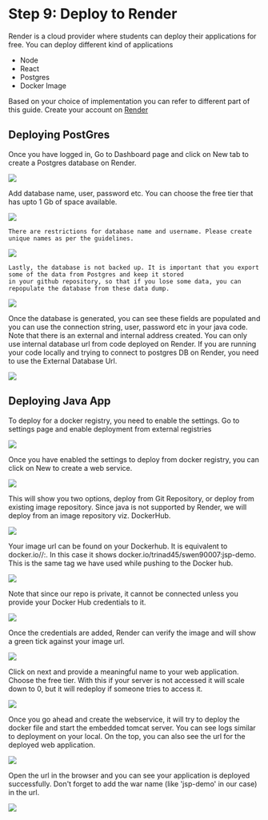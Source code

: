 # Step 9: Deploy to Render

Render is a cloud provider where students can deploy their applications for free. You can deploy different kind of applications 

- Node
- React
- Postgres
- Docker Image

Based on your choice of implementation you can refer to different part of this guide. Create your account on [Render](https://render.com/)

## Deploying PostGres

Once you have logged in, Go to Dashboard page and click on New tab to create a Postgres database on Render.

![](resources/10_deploy_render_0_new.png)

Add database name, user, password etc. You can choose the free tier that has upto 1 Gb of space available.

![](resources/10_deploy_render_1_postgres.jpg)

```{attention}
There are restrictions for database name and username. Please create unique names as per the guidelines.
```

![](resources/10_deploy_render_3_error.jpg)

```{attention}
Lastly, the database is not backed up. It is important that you export some of the data from Postgres and keep it stored
in your github repository, so that if you lose some data, you can repopulate the database from these data dump. 
```

![](resources/10_deploy_render_2_warning.jpg)

Once the database is generated, you can see these fields are populated and you can use the connection string, user, 
password etc in your java code. Note that there is an external and internal address created. You can only use internal 
database url from code deployed on Render. If you are running your code locally and trying to connect to postgres DB on 
Render, you need to use the External Database Url.

![](resources/10_deploy_render_4_created.jpg)



## Deploying Java App

To deploy for a docker registry, you need to enable the settings. Go to settings page and enable deployment from external registries

![](resources/10_deploy_render_5_settings.png)

Once you have enabled the settings to deploy from docker registry, you can click on New to create a web service.

![](resources/10_deploy_render_6_webserv.png)

This will show you two options, deploy from Git Repository, or deploy from existing image repository. Since java is not 
supported by Render, we will deploy from an image repository viz. DockerHub.


![](resources/10_deploy_render_7_docker.png)

Your image url can be found on your Dockerhub. It is equivalent to docker.io/<username>/<repo name>:<tag name>. In this case
it shows docker.io/trinad45/swen90007:jsp-demo. This is the same tag we have used while pushing to the Docker hub. 



![](resources/10_deploy_render_8_registry.png)

Note that since our repo is private, it cannot be connected unless you provide your Docker Hub credentials to it.


![](resources/10_deploy_render_9_cred.png)

Once the credentials are added, Render can verify the image and will show a green tick against your image url.


![](resources/10_deploy_render_10_docker.png)

Click on next and provide a meaningful name to your web application. Choose the free tier. With this if your server is
not accessed it will scale down to 0, but it will redeploy if someone tries to access it.

![](resources/10_deploy_render_11_servname.png)

Once you go ahead and create the webservice, it will try to deploy the docker file and start the embedded tomcat server.
You can see logs similar to deployment on your local. On the top, you can also see the url for the deployed web application.


![](resources/10_deploy_render_12_deploying.png)

Open the url in the browser and you can see your application is deployed successfully. Don't forget to add the war name
(like 'jsp-demo' in our case) in the url.


![](resources/10_deploy_render_13_web.png)







